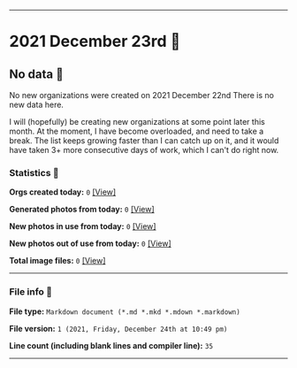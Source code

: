 
***

# 2021 December 23rd 📅

## No data 🚫

No new organizations were created on 2021 December 22nd There is no new data here.

I will (hopefully) be creating new organizations at some point later this month. At the moment, I have become overloaded, and need to take a break. The list keeps growing faster than I can catch up on it, and it would have taken 3+ more consecutive days of work, which I can't do right now.

### Statistics 📝

**Orgs created today:** `0` [[View]](/NewOrgs/2021/12_December/README.md#december-23rd-2021)

**Generated photos from today:** `0` [[View]](/OrganizationGraphics/ByDate/2021/12_December/23/Generated/)

**New photos in use from today:** `0` [[View]](/OrganizationGraphics/ByDate/2021/12_December/23/Used/)

**New photos out of use from today:** `0` [[View]](/OrganizationGraphics/ByDate/2021/12_December/23/Unused/)

**Total image files:** `0` [[View]](/OrganizationGraphics/ByDate/2021/12_December/23/)

***

### File info 📜

**File type:** `Markdown document (*.md *.mkd *.mdown *.markdown)`

**File version:** `1 (2021, Friday, December 24th at 10:49 pm)`

**Line count (including blank lines and compiler line):** `35`

***
